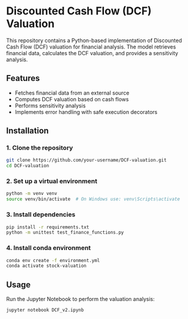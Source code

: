 # Discounted Cash Flow (DCF) Valuation

This repository contains a Python-based implementation of Discounted Cash Flow (DCF) valuation for financial analysis. The model retrieves financial data, calculates the DCF valuation, and provides a sensitivity analysis.

## Features
- Fetches financial data from an external source
- Computes DCF valuation based on cash flows
- Performs sensitivity analysis
- Implements error handling with safe execution decorators

## Installation
### 1. Clone the repository
```bash
git clone https://github.com/your-username/DCF-valuation.git
cd DCF-valuation
```

### 2. Set up a virtual environment
```bash
python -m venv venv
source venv/bin/activate  # On Windows use: venv\Scripts\activate
```

### 3. Install dependencies
```bash
pip install -r requirements.txt
python -m unittest test_finance_functions.py
```

### 4. Install conda environment
```bash
conda env create -f environment.yml
conda activate stock-valuation
```

## Usage
Run the Jupyter Notebook to perform the valuation analysis:
```bash
jupyter notebook DCF_v2.ipynb
```

